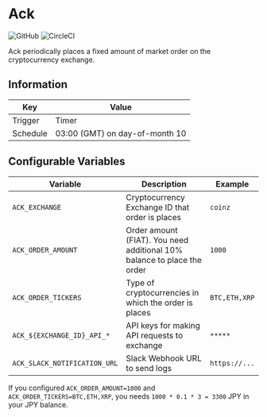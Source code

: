 # Ack

![GitHub](https://img.shields.io/github/license/Knockru/Ack.svg?style=flat-square)
![CircleCI](https://img.shields.io/circleci/build/github/Knockru/Ack.svg?style=flat-square)

Ack periodically places a fixed amount of market order on the cryptocurrency exchange.

## Information

| Key      | Value                          |
| -------- | ------------------------------ |
| Trigger  | Timer                          |
| Schedule | 03:00 (GMT) on day-of-month 10 |

## Configurable Variables

| Variable                     | Description                                                             | Example       |
| ---------------------------- | ----------------------------------------------------------------------- | ------------- |
| `ACK_EXCHANGE`               | Cryptocurrency Exchange ID that order is places                         | `coinz`       |
| `ACK_ORDER_AMOUNT`           | Order amount (FIAT). You need additional 10% balance to place the order | `1000`        |
| `ACK_ORDER_TICKERS`          | Type of cryptocurrencies in which the order is places                   | `BTC,ETH,XRP` |
| `ACK_${EXCHANGE_ID}_API_*`   | API keys for making API requests to exchange                            | `*****`       |
| `ACK_SLACK_NOTIFICATION_URL` | Slack Webhook URL to send logs                                          | `https://...` |

If you configured `ACK_ORDER_AMOUNT=1000` and `ACK_ORDER_TICKERS=BTC,ETH,XRP`, you needs `1000 * 0.1 * 3 = 3300` JPY in your JPY balance.
